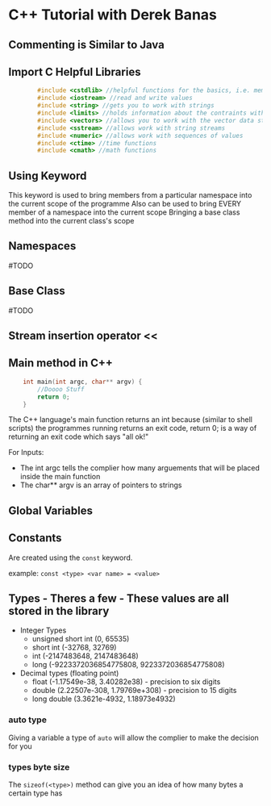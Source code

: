 # C++ Tutorial with Derek Banas

## Commenting is Similar to Java

## Import C Helpful Libraries

```cpp
		#include <cstdlib> //helpful functions for the basics, i.e. memory management etc.
		#include <iostream> //read and write values
		#include <string> //gets you to work with strings
		#include <limits> //holds information about the contraints with data types
		#include <vectors> //allows you to work with the vector data structure
		#include <sstream> //allows work with string streams
		#include <numeric> //allows work with sequences of values
		#include <ctime> //time functions
		#include <cmath> //math functions
```

## Using Keyword

This keyword is used to bring members from a particular namespace into the current scope of the programme
Also can be used to bring EVERY member of a namespace into the current scope
Bringing a base class method into the current class's scope

## Namespaces

#TODO


## Base Class

#TODO

## Stream insertion operator <<

## Main method in C++

```cpp
	int main(int argc, char** argv) {
		//Doooo Stuff
		return 0;
	}
```

The C++ language's main function returns an int because (similar to shell scripts) the programmes running returns an exit code, return 0; is a way of returning an exit code which says "all ok!"

For Inputs: 
* The int argc tells the complier how many arguements that will be placed inside the main function
* The char** argv is an array of pointers to strings

## Global Variables

## Constants

Are created using the `const` keyword.

example: `const <type> <var name> = <value>`

## Types - Theres a few - These values are all stored in the <limits> library

* Integer Types
	* unsigned short int (0, 65535)
	* short int (-32768, 32769)
	* int (-2147483648, 2147483648) 
	* long (-9223372036854775808, 9223372036854775808)
* Decimal types (floating point)
	* float (-1.17549e-38, 3.40282e38) - precision to six digits
	* double (2.22507e-308, 1.79769e+308) - precision to 15 digits
	* long double (3.3621e-4932, 1.18973e4932)

### auto type

Giving a variable a type of `auto` will allow the complier to make the decision for you

### types byte size

The `sizeof(<type>)` method can give you an idea of how many bytes a certain type has


